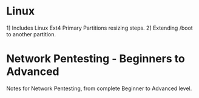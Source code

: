 # Linux

1] Includes Linux Ext4 Primary Partitions resizing steps.
2] Extending /boot to another partition.

# Network Pentesting - Beginners to Advanced

 Notes for Network Pentesting, from complete Beginner to Advanced level.
